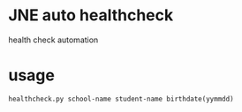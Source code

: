 # JNE auto healthcheck

health check automation

# usage
```
healthcheck.py school-name student-name birthdate(yymmdd)
```